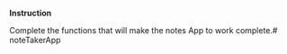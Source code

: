 **Instruction**

Complete the functions that will make the notes App to work complete.# noteTakerApp
